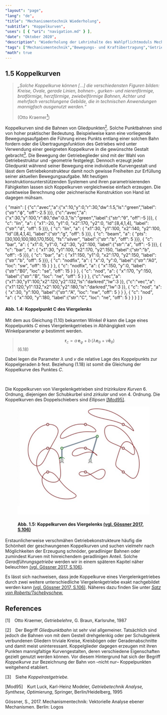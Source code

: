 ```yaml
---
"layout": "page",
"lang": "de",
"title": "Mechanismentechnik Wiederholung",
"subtitle": "Koppelkurven",
"uses": [ { "uri": "navigation.md" } ],
"date": "Oktober 2020",
"description": "Wiederholung der Lehrinhalte des Wahlpflichtmoduls Mechanismentechnik",
"tags": ["Mechanismentechnik","Bewegungs- und Kraftübertragung","Getriebekinematik","Schleifengleichung","Viergelenk","Lageanalyse","Übertragungsfunktion","Koppelkurven","g2","mec2"],
"math": true
---
```


## 1.5 Koppelkurven

> *&bdquo;Solche Koppelkurve können [...] die verschiedensten Figuren bilden: Kreise, Ovale, gerade Linien, bohnen-, gurken- und nierenförmige, brotförmige, herzförmige, zwiebelförmige Bahnen, Achter und mehrfach verschlungene Gebilde, die in technischen Anwendungen mannigfach ausgenutzt werden.&ldquo;*
>
> (Otto Kraemer[<sup>1</sup>](#1))

Koppelkurven sind die Bahnen von Gliedpunkten[<sup>2</sup>](#2). Solche Punktbahnen sind von hoher praktischer Bedeutung. Beispielweise kann eine vorliegende Bewegungsaufgaben die Führung eines Punkts entlang einer solchen Bahn fordern oder die Übertragungsfunktion des Getriebes wird unter Verwendung einer geeigneten Koppelkurve in die gewünschte Gestalt gebracht[<sup>3</sup>](#3). Die Bewegung der Getriebeglieder sind mit der Wahl von Getriebestruktur und -geometrie festgelegt. Dennoch erzeugt jeder Gliedpunkt während seiner Bewegung eine individuelle Kurvengestalt und lässt dem Getriebekonstrukteur damit noch gewisse Freiheiten zur Erfüllung seiner aktuellen Bewegungsaufgabe. Mit heutigen konstruktionsunterstützenden Systemen und ihren parametrisierenden Fähigkeiten lassen sich Koppelkurven vergleichweise einfach erzeugen. Die punktweise Berechnung oder zeichnerische Konstruktion von Hand ist dagegen mühsam.

<aside>
<g-2 width="250" height="230" x0="30" y0="25" cartesian>
{ 
"main": [
    {"c":"avec","a":{"x":10,"y":0,"r":30,"dw":1.5,"ls":"green","label":{"str":"&varphi;", "off":-2.5 }}},
    {"c":"avec","a":{"x":30,"y":100,"r":80,"dw":0.3,"ls":"green","label":{"str":"&theta;", "off":-5 }}},
    { "c": "lin", "a": { "x1":-20, "y1":0, "x2":170, "y2":0, "ld":[8,4,1,4], "label":{"str":"d", "off": 5 }}},
    { "c": "lin", "a": { "x1":30, "y1":100, "x2":140, "y2":100, "ld":[8,4,1,4], "label":{"str":"g", "off": 5 }}},
    { "c": "beam", "a": { "pts":[30,100,100,180,170,150], "fs":"silver", "label":{"str":"b", "off": 5 }}},
    { "c": "bar", "a": { "x1":0, "y1":0, "x2":30, "y2":100, "label":{"str":"a", "off": -5 }}},
    { "c": "bar", "a": { "x1":30, "y1":100, "x2":170, "y2":150, "label":{"str":"b", "off": -5 }}},
    { "c": "bar", "a": { "x1":150, "y1":0, "x2":170, "y2":150, "label":{"str":"b", "off": 5 }}},
    { "c": "nodfix", "a": { "x":0, "y":0, "label":{"str":"A0", "loc": "sw", "off": 15 } } },
    { "c": "nodfix", "a": { "x":150, "y":0, "label":{"str":"B0", "loc": "se", "off": 15 } } },
    { "c": "nod", "a": { "x":170, "y":150, "label":{"str":"B", "loc": "ne", "off": 5 } } },
    {"c":"vec","a":{"x1":30,"y1":100,"x2":120,"y2":132,"ls":"darkred","lw":3 }},
    {"c":"vec","a":{"x1":120,"y1":132,"x2":100,"y2":180,"ls":"darkred","lw":3 }},
    { "c": "nod", "a": { "x":30, "y":100, "label":{"str":"A", "loc": "nw", "off": 5 } } },
    { "c": "nod", "a": { "x":100, "y":180, "label":{"str":"C", "loc": "ne", "off": 5 } } }
    ]
}
</g-2>

#### Abb. 1.4: Koppelpunkt C des Viergelenks

</aside>

Mit dem aus Gleichung (1.10) bekannten Winkel $\theta$ kann die Lage eines Koppelpunkts $C$ eines Viergelenkgetriebes in Abhängigkeit vom Winkelparameter $\varphi$ bestimmt werden.

> $$\bm r_c = a\,\bm e_\varphi + b\,(\lambda \bm e_\theta + v\bm{\tilde e}_\theta)$$(6.18)

Dabei legen die Parameter $\lambda$ und $v$ die relative Lage des Koppelpunkts zur Koppelgeraden $b$ fest. Beziehung (1.18) ist somit die Gleichung der Koppelkurve des Punktes $C$.

<br>

Die Koppelkurven von Viergelenkgetrieben sind *trizirkulare Kurven* 6. Ordnung, diejenigen der Schubkurbel sind *zirkular* und von 4. Ordnung. Die Koppelkurven des Doppelschiebers sind *Ellipsen* [[Mod95]](#Mod95).

<figure>
<img src="../Bilder/Koppelkurven des Viergelenks.png">

#### Abb. 1.5: Koppelkurven des Viergelenks [(vgl. Gössner 2017, S.106)](#goessner2017)

</figure>

Erstaunlicherweise verschmähen Getriebekonstrukteure häufig die Schönheit der geschwungenen Koppelkurven und suchen vielmehr nach Möglichkeiten der Erzeugung schnöder, geradliniger Bahnen oder zumindest Kurven mit hinreichendem geradlinigen Anteil. Solche *Geradführungsgetriebe* werden wir in einem späteren Kapitel näher beleuchten [(vgl. Gössner 2017, S.106)](#goessner2017).

Es lässt sich nachweisen, dass jede Koppelkurve eines Viergelenkgetriebes durch zwei weitere unterschiedliche Viergelenkgetriebe exakt nachgebildet werden kann [(vgl. Gössner 2017, S.106)](#goessner2017). Näheres dazu finden Sie unter <a target="_blank" rel="noopener noreferrer" href="https://goessner.github.io/Mechanismentechnik/11_Ma%C3%9Fsynthese.md/Aufgabe_11.11.html">*Satz von Roberts/Tschebyschew.*</a>

## References

<span id="1">[1]&emsp;Otto Kraemer, *Getriebelehre*, G. Braun, Karlsruhe, 1987</span>

<span id="2">[2]&emsp;Der Begriff *Gliedpunktbahn* ist sehr viel allgemeiner. Tatsächlich sind jedoch die Bahnen von mit dem Gestell drehgelenkig oder per Schubgelenk verbundenen Gliedern triviale Kreise, Kreisbögen oder Geradenabschnitte und damit meist uninteressant. Koppelglieder dagegen erzeugen mit ihren Punkten mannigfaltige Kurvengestalten, deren verschiedene Eigenschaften gezielt genutzt werden können. Vor diesem Hintergrund hat sich der Begriff *Koppelkurve* zur Bezeichnung der Bahn von &ndash;nicht nur&ndash; Koppelpunkten weitgehend etabliert.

<span id="3">[3]&emsp;Siehe *Koppelrastgetriebe.*</span>

<span id="4">[Mod95]&emsp;Kurt Luck, Karl-Heinz Modeler, *Getriebetechnik Analyse, Synthese, Optimierung*, Springer, Berlin/Heidelberg, 1995</span>

<span id="goessner2017">Gössner, S., 2017. Mechanismentechnik: Vektorielle Analyse ebener Mechanismen. Berlin: Logos